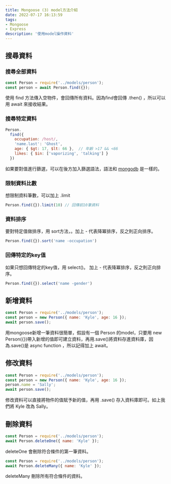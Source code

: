```yaml
---
title: Mongoose (3) model方法介紹
date: 2022-07-17 16:13:59
tags:
- Mongoose
- Express
description: '使用model操作資料'
---
```


## 搜尋資料

### 搜尋全部資料

``` js
const Person = require('../models/person');
const person = await Person.find({});
```

使用 find 方法傳入空物件，會回傳所有資料。因為find會回傳 .then() ，所以可以用 await 來接收結果。

### 搜尋特定資料

``` js
Person.
  find({
    occupation: /host/,
    'name.last': 'Ghost',
    age: { $gt: 17, $lt: 66 },  // 年齡 >17 && <66
    likes: { $in: ['vaporizing', 'talking'] }
  })
``` 
如果要對值進行篩選，可以在後方加入篩選語法，語法和 [mongodb](https://tim8076.github.io/2022/07/16/2022-7-17-2-mongodb-filter/) 是一樣的。

### 限制資料比數

想限制資料筆數，可以加上 .limit

``` js
Person.find({}).limit(10) // 回傳前10筆資料
```

### 資料排序

要對特定值做排序，用 sort方法，。加上 - 代表降冪排序，反之則正向排序。

``` js
Person.find({}).sort('name -occupation')
```

### 回傳特定的key值

如果只想回傳特定的key值，用 select()。 加上 - 代表降冪排序，反之則正向排序。

``` js
Person.find({}).select('name -gender')
```


## 新增資料

``` js
const Person = require('../models/person');
const person = new Person({ name: 'Kyle', age: 16 });
await person.save();
```
用mongoose新增一筆資料很簡單，假設有一個 Person 的model，只要用 new Person({})帶入新增的值即可建立資料，再用.save()將資料存進資料庫，因為.save()是 async function ，所以記得加上 await。


## 修改資料

``` js
const Person = require('../models/person');
const person = new Person({ name: 'Kyle', age: 16 });
person.name = 'Sally';
await person.save();
```

修改資料可以直接將物件的值賦予新的值，再用 .save() 存入資料庫即可。如上我們將 Kyle 改為 Sally。

## 刪除資料

``` js
const Person = require('../models/person');
await Person.deleteOne({ name: 'Kyle' });
```

deleteOne 會刪除符合條件的第一筆資料。

``` js
const Person = require('../models/person');
await Person.deleteMany({ name: 'Kyle' });
```

deleteMany 刪除所有符合條件的資料。














